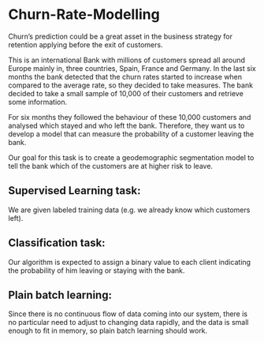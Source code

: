 # Churn-Rate-Modelling
Churn’s prediction could be a great asset in the business strategy for retention applying before the exit of customers.

This is an international Bank with millions of customers spread all around Europe mainly in, three countries, Spain, France and Germany. In the last six months the bank detected that the churn rates started to increase when compared to the average rate, so they decided to take measures. The bank decided to take a small sample of 10,000 of their customers and retrieve some information.

For six months they followed the behaviour of these 10,000 customers and analysed which stayed and who left the bank. Therefore, they want us to develop a model that can measure the probability of a customer leaving the bank.

Our goal for this task is to create a geodemographic segmentation model to tell the bank which of the customers are at higher risk to leave.




## Supervised Learning task:

We are given labeled training data (e.g. we already know which customers left).

## Classification task:

Our algorithm is expected to assign a binary value to each client indicating the probability of him leaving or staying with the bank.

## Plain batch learning: 

Since there is no continuous flow of data coming into our system, there is no particular need to adjust to changing data rapidly, and the data is small enough to fit in memory, so plain batch learning should work.
